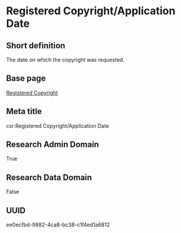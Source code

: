# Registered Copyright/Application Date
## Short definition
The date on which the copyright was requested.
## Base page
[Registered Copyright](../../Objects/Registered%20Copyright.md)
## Meta title
csr:Registered Copyright/Application Date
## Research Admin Domain
True
## Research Data Domain
False
## UUID
ee0ecfbd-9882-4ca8-bc38-c1f4ed1a6812
